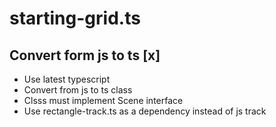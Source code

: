# starting-grid.ts

## Convert form js to ts [x]

- Use latest typescript
- Convert from js to ts class
- Clsss must implement Scene interface
- Use rectangle-track.ts as a dependency instead of js track
